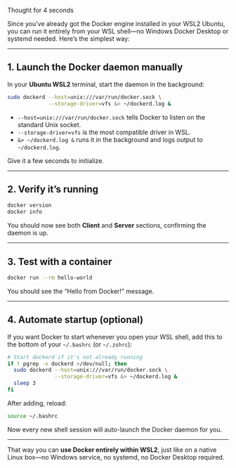 Thought for 4 seconds


Since you’ve already got the Docker engine installed in your WSL2 Ubuntu, you can run it entirely from your WSL shell—no Windows Docker Desktop or systemd needed. Here’s the simplest way:

---

## 1. Launch the Docker daemon manually

In your **Ubuntu WSL2** terminal, start the daemon in the background:

```bash
sudo dockerd --host=unix:///var/run/docker.sock \
             --storage-driver=vfs &> ~/dockerd.log &
```

* `--host=unix:///var/run/docker.sock` tells Docker to listen on the standard Unix socket.
* `--storage-driver=vfs` is the most compatible driver in WSL.
* `&> ~/dockerd.log &` runs it in the background and logs output to `~/dockerd.log`.

Give it a few seconds to initialize.

---

## 2. Verify it’s running

```bash
docker version
docker info
```

You should now see both **Client** and **Server** sections, confirming the daemon is up.

---

## 3. Test with a container

```bash
docker run --rm hello-world
```

You should see the “Hello from Docker!” message.

---

## 4. Automate startup (optional)

If you want Docker to start whenever you open your WSL shell, add this to the bottom of your `~/.bashrc` (or `~/.zshrc`):

```bash
# Start dockerd if it's not already running
if ! pgrep -x dockerd >/dev/null; then
  sudo dockerd --host=unix:///var/run/docker.sock \
               --storage-driver=vfs &> ~/dockerd.log &
  sleep 3
fi
```

After adding, reload:

```bash
source ~/.bashrc
```

Now every new shell session will auto-launch the Docker daemon for you.

---

That way you can **use Docker entirely within WSL2**, just like on a native Linux box—no Windows service, no systemd, no Docker Desktop required.
